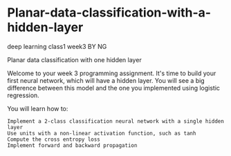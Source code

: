 # Planar-data-classification-with-a-hidden-layer
deep learning class1 week3 BY NG


Planar data classification with one hidden layer

Welcome to your week 3 programming assignment. It's time to build your first neural network, which will have a hidden layer. You will see a big difference between this model and the one you implemented using logistic regression.

You will learn how to:

    Implement a 2-class classification neural network with a single hidden layer
    Use units with a non-linear activation function, such as tanh
    Compute the cross entropy loss
    Implement forward and backward propagation

